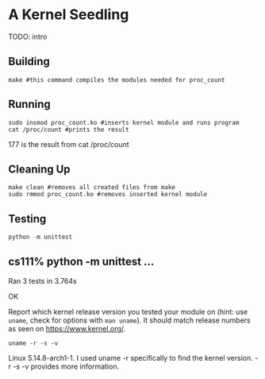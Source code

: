 # A Kernel Seedling
TODO: intro

## Building
```shell
make #this command compiles the modules needed for proc_count
```

## Running
```shell
sudo insmod proc_count.ko #inserts kernel module and runs program
cat /proc/count #prints the result
```
177 is the result from cat /proc/count

## Cleaning Up
```shell
make clean #removes all created files from make
sudo rmmod proc_count.ko #removes inserted kernel module
```

## Testing
```python
python -m unittest
```
cs111% python -m unittest
...
----------------------------------------------------------------------
Ran 3 tests in 3.764s

OK

Report which kernel release version you tested your module on
(hint: use `uname`, check for options with `man uname`).
It should match release numbers as seen on https://www.kernel.org/.

```shell
uname -r -s -v
```
Linux 5.14.8-arch1-1. I used uname -r specifically to find the kernel version. -r -s -v provides more information.
